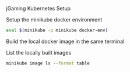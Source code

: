 jGaming Kubernetes Setup

Setup the minikube docker environment
```bash
eval $(minikube -p minikube docker-env)
```

Build the local docker image in the same terminal

List the locally built images
```bash
minikube image ls --format table
```

